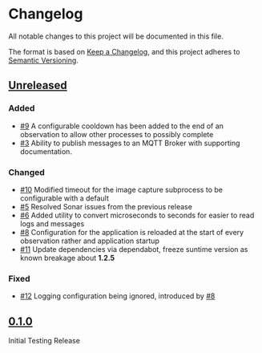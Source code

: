# Changelog

All notable changes to this project will be documented in this file.

The format is based on [Keep a Changelog](https://keepachangelog.com/en/1.1.0/),
and this project adheres to [Semantic Versioning](https://semver.org/spec/v2.0.0.html).

## [Unreleased]

### Added

- [#9](https://github.com/joe-mccarthy/night-sky-pi/issues/9) A configurable cooldown has been added to the end of an observation to allow other processes to possibly complete
- [#3](https://github.com/joe-mccarthy/night-sky-pi/issues/3) Ability to publish messages to an MQTT Broker with supporting documentation.
  
### Changed

- [#10](https://github.com/joe-mccarthy/night-sky-pi/issues/10) Modified timeout for the image capture subprocess to be configurable with a default
- [#5](https://github.com/joe-mccarthy/night-sky-pi/issues/5) Resolved Sonar issues from the previous release
- [#6](https://github.com/joe-mccarthy/night-sky-pi/issues/6) Added utility to convert microseconds to seconds for easier to read logs and messages
- [#8](https://github.com/joe-mccarthy/night-sky-pi/issues/8) Configuration for the application is reloaded at the start of every observation rather and application startup
- [#11](https://github.com/joe-mccarthy/night-sky-pi/pull/11) Update dependencies via dependabot, freeze suntime version as known breakage about **1.2.5**

### Fixed

- [#12](https://github.com/joe-mccarthy/night-sky-pi/issues/12) Logging configuration being ignored, introduced by [#8](https://github.com/joe-mccarthy/night-sky-pi/issues/8)

## [0.1.0]

Initial Testing Release

[unreleased]: https://github.com/joe-mccarthy/night-sky-pi/compare/0.1.0...HEAD
[0.1.0]: https://github.com/joe-mccarthy/night-sky-pi/releases/tag/0.1.0
